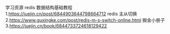 学习资源
redis 数据结构基础教程
1.https://juejin.cn/post/6844903644798664712
redis 主从切换
2.https://www.guxingke.com/post/redis-m-s-switch-online.html
掘金小册子
3.https://juejin.cn/book/6844733724618129422
